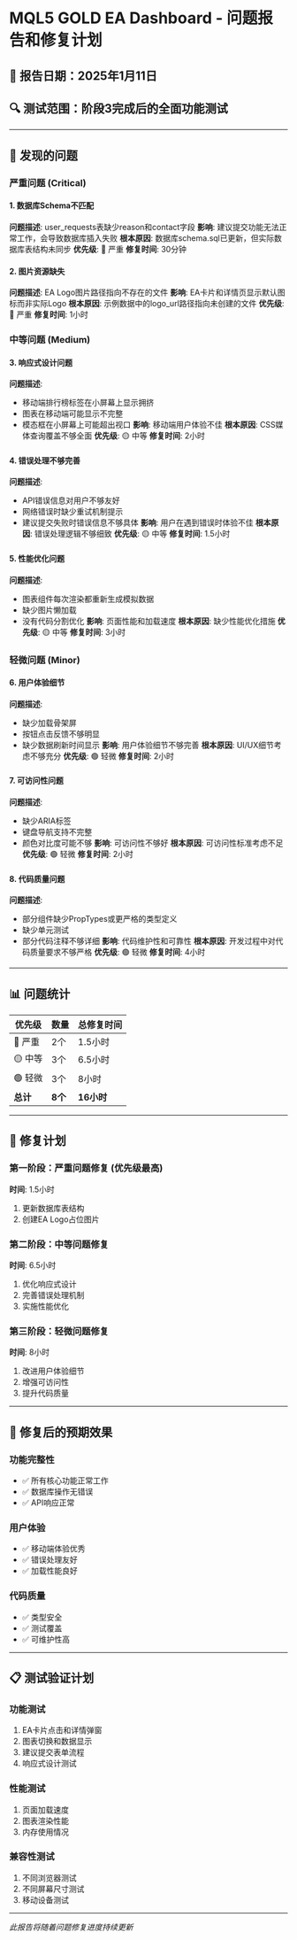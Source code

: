 # MQL5 GOLD EA Dashboard - 问题报告和修复计划

## 📅 报告日期：2025年1月11日
## 🔍 测试范围：阶段3完成后的全面功能测试

---

## 🚨 发现的问题

### 严重问题 (Critical)

#### 1. 数据库Schema不匹配
**问题描述**: user_requests表缺少reason和contact字段
**影响**: 建议提交功能无法正常工作，会导致数据库插入失败
**根本原因**: 数据库schema.sql已更新，但实际数据库表结构未同步
**优先级**: 🔴 严重
**修复时间**: 30分钟

#### 2. 图片资源缺失
**问题描述**: EA Logo图片路径指向不存在的文件
**影响**: EA卡片和详情页显示默认图标而非实际Logo
**根本原因**: 示例数据中的logo_url路径指向未创建的文件
**优先级**: 🔴 严重
**修复时间**: 1小时

### 中等问题 (Medium)

#### 3. 响应式设计问题
**问题描述**: 
- 移动端排行榜标签在小屏幕上显示拥挤
- 图表在移动端可能显示不完整
- 模态框在小屏幕上可能超出视口
**影响**: 移动端用户体验不佳
**根本原因**: CSS媒体查询覆盖不够全面
**优先级**: 🟡 中等
**修复时间**: 2小时

#### 4. 错误处理不够完善
**问题描述**: 
- API错误信息对用户不够友好
- 网络错误时缺少重试机制提示
- 建议提交失败时错误信息不够具体
**影响**: 用户在遇到错误时体验不佳
**根本原因**: 错误处理逻辑不够细致
**优先级**: 🟡 中等
**修复时间**: 1.5小时

#### 5. 性能优化问题
**问题描述**: 
- 图表组件每次渲染都重新生成模拟数据
- 缺少图片懒加载
- 没有代码分割优化
**影响**: 页面性能和加载速度
**根本原因**: 缺少性能优化措施
**优先级**: 🟡 中等
**修复时间**: 3小时

### 轻微问题 (Minor)

#### 6. 用户体验细节
**问题描述**: 
- 缺少加载骨架屏
- 按钮点击反馈不够明显
- 缺少数据刷新时间显示
**影响**: 用户体验细节不够完善
**根本原因**: UI/UX细节考虑不够充分
**优先级**: 🟢 轻微
**修复时间**: 2小时

#### 7. 可访问性问题
**问题描述**: 
- 缺少ARIA标签
- 键盘导航支持不完整
- 颜色对比度可能不够
**影响**: 可访问性不够好
**根本原因**: 可访问性标准考虑不足
**优先级**: 🟢 轻微
**修复时间**: 2小时

#### 8. 代码质量问题
**问题描述**: 
- 部分组件缺少PropTypes或更严格的类型定义
- 缺少单元测试
- 部分代码注释不够详细
**影响**: 代码维护性和可靠性
**根本原因**: 开发过程中对代码质量要求不够严格
**优先级**: 🟢 轻微
**修复时间**: 4小时

---

## 📊 问题统计

| 优先级 | 数量 | 总修复时间 |
|--------|------|------------|
| 🔴 严重 | 2个 | 1.5小时 |
| 🟡 中等 | 3个 | 6.5小时 |
| 🟢 轻微 | 3个 | 8小时 |
| **总计** | **8个** | **16小时** |

---

## 🔧 修复计划

### 第一阶段：严重问题修复 (优先级最高)
**时间**: 1.5小时
1. 更新数据库表结构
2. 创建EA Logo占位图片

### 第二阶段：中等问题修复
**时间**: 6.5小时
1. 优化响应式设计
2. 完善错误处理机制
3. 实施性能优化

### 第三阶段：轻微问题修复
**时间**: 8小时
1. 改进用户体验细节
2. 增强可访问性
3. 提升代码质量

---

## 🎯 修复后的预期效果

### 功能完整性
- ✅ 所有核心功能正常工作
- ✅ 数据库操作无错误
- ✅ API响应正常

### 用户体验
- ✅ 移动端体验优秀
- ✅ 错误处理友好
- ✅ 加载性能良好

### 代码质量
- ✅ 类型安全
- ✅ 测试覆盖
- ✅ 可维护性高

---

## 📋 测试验证计划

### 功能测试
1. EA卡片点击和详情弹窗
2. 图表切换和数据显示
3. 建议提交表单流程
4. 响应式设计测试

### 性能测试
1. 页面加载速度
2. 图表渲染性能
3. 内存使用情况

### 兼容性测试
1. 不同浏览器测试
2. 不同屏幕尺寸测试
3. 移动设备测试

---

*此报告将随着问题修复进度持续更新*
